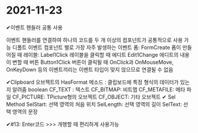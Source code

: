 2021-11-23
============
✔이벤트 핸들러 공통 사용

 이벤트 핸들러를 연결하여 하나의 코드를 두 개 이상의 컴포넌트가 공통적으로 사용 가능
 디폴트 이벤트
 컴포넌트 별로 가장 자주 발생하는 이벤트
 폼: FormCreate 폼이 만들어질 때
 레이블: Label1Click 레이블을 클릭할 때
 에디트 Edit1Change 에디트의 내용이 변할 때
 버튼 Button1Click 버튼이 클릭될 때
 OnClick과 OnMouseMove, OnKeyDown 등의 이벤트끼리는 이벤트 타입이 맞지 않으므로 연결될 수 없음

✔Clipboard 오브젝트의 HasFormat 메소드 : 클립보드에 특정 형식의 데이터가 있는지 알려줌 boolean
 CF_TEXT : 텍스트
 CF_BITMAP: 비트맵
 CF_METAFILE: 메타 파일
 CF_PICTURE: TPicture형의 오브젝트
 CF_OBJECT: 기타 오브젝트
✔ Sel Method
SelStart: 선택 영역의 처음 위치
SelLength: 선택 영역의 길이
SelText: 선택 영역의 문장

✔#13:  Enter코드 >>> 개행할 때 편리하게 사용가능



